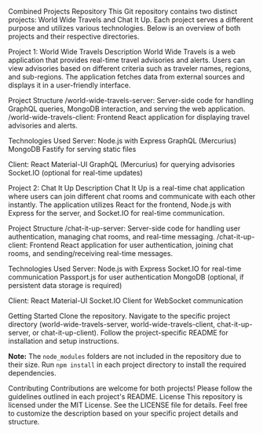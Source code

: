 Combined Projects Repository
This Git repository contains two distinct projects: World Wide Travels and Chat It Up. Each project serves a different purpose and utilizes various technologies. Below is an overview of both projects and their respective directories.

Project 1: World Wide Travels
Description
World Wide Travels is a web application that provides real-time travel advisories and alerts. Users can view advisories based on different criteria such as traveler names, regions, and sub-regions. The application fetches data from external sources and displays it in a user-friendly interface.

Project Structure
/world-wide-travels-server: Server-side code for handling GraphQL queries, MongoDB interaction, and serving the web application.
/world-wide-travels-client: Frontend React application for displaying travel advisories and alerts.

Technologies Used
Server:
Node.js with Express
GraphQL (Mercurius)
MongoDB
Fastify for serving static files

Client:
React
Material-UI
GraphQL (Mercurius) for querying advisories
Socket.IO (optional for real-time updates)


Project 2: Chat It Up
Description
Chat It Up is a real-time chat application where users can join different chat rooms and communicate with each other instantly. The application utilizes React for the frontend, Node.js with Express for the server, and Socket.IO for real-time communication.

Project Structure
/chat-it-up-server: Server-side code for handling user authentication, managing chat rooms, and real-time messaging.
/chat-it-up-client: Frontend React application for user authentication, joining chat rooms, and sending/receiving real-time messages.

Technologies Used
Server:
Node.js with Express
Socket.IO for real-time communication
Passport.js for user authentication
MongoDB (optional, if persistent data storage is required)

Client:
React
Material-UI
Socket.IO Client for WebSocket communication

Getting Started
Clone the repository.
Navigate to the specific project directory (world-wide-travels-server, world-wide-travels-client, chat-it-up-server, or chat-it-up-client).
Follow the project-specific README for installation and setup instructions.

**Note:** The `node_modules` folders are not included in the repository due to their size. Run `npm install` in each project directory to install the required dependencies.


Contributing
Contributions are welcome for both projects! Please follow the guidelines outlined in each project's README.
License
This repository is licensed under the MIT License. See the LICENSE file for details.
Feel free to customize the description based on your specific project details and structure.
